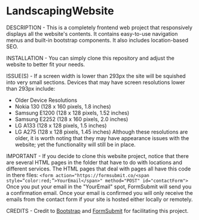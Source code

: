 # LandscapingWebsite
DESCRIPTION - This is a completely frontend web project that responsively displays all the website's contents. It contains easy-to-use navigation menus and built-in bootstrap components. It also includes location-based SEO.

INSTALLATION - You can simply clone this repository and adjust the website to better fit your needs.

ISSUE(S) - If a screen width is lower than 293px the site will be squished into very small sections. Devices that may have screen resolutions lower than 293px include:
- Older Device Resolutions
 - Nokia 130 (128 x 160 pixels, 1.8 inches)
 - Samsung E1200 (128 x 128 pixels, 1.52 inches)
 - Samsung E2252 (128 x 160 pixels, 2.0 inches)
 - LG A133 (128 x 128 pixels, 1.5 inches)
 - LG A275 (128 x 128 pixels, 1.45 inches)
Although these resolutions are older, it is worth noting that they may have appearance issues with the website; yet the functionality will still be in place.

IMPORTANT - If you decide to clone this website project, notice that there are several HTML pages in the folder that have to do with locations and different services. The HTML pages that deal with pages all have this code in there files: 
`<form action="https://formsubmit.co/<span style=“color:red;”>YourEmail</span>" method="POST" id="contactForm">`
Once you put your email in the "YourEmail" spot, FormSubmit will send you a confirmation email. Once your email is confirmed you will only receive the emails from the contact form if your site is hosted either locally or remotely.

CREDITS - Credit to [Bootstrap](https://getbootstrap.com/) and [FormSubmit](https://formsubmit.co/) for facilitating this project.
